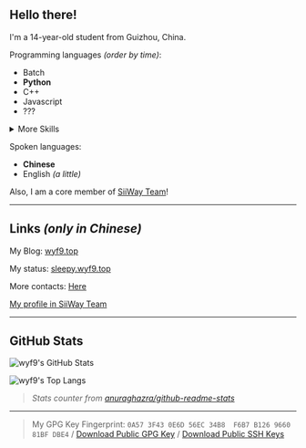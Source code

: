 ## Hello there!

I'm a 14-year-old student from Guizhou, China.

Programming languages *(order by time)*:
- Batch
- **Python**
- C++
- Javascript
- ???

<details>
  <summary>More Skills</summary>

  [![My Skills](https://skillicons.dev/icons?i=bash,cloudflare,discord,flask,git,github,linux,md,nginx,py,ubuntu,vscode,workers)](https://skillicons.dev)

</details>

Spoken languages:
- **Chinese**
- English *(a little)*

Also, I am a core member of [SiiWay Team](https://github.com/siiway)!

---

## Links *(only in Chinese)*

My Blog: [wyf9.top](https://wyf9.top)

My status: [sleepy.wyf9.top](https://sleepy.wyf9.top)

More contacts: [Here](https://wyf9.top/#/contact)

[My profile in SiiWay Team](https://siiway.top/member/wyf9.html)

---

## GitHub Stats

![wyf9's GitHub Stats](https://github-readme-stats.vercel.app/api?username=wyf9&count_private=true&show_icons=true&theme=solarized-dark&cache_seconds=14400&hide_border=true&show=reviews,discussions_started,discussions_answered,prs_merged,prs_merged_percentage)

![wyf9's Top Langs](https://github-readme-stats.vercel.app/api/top-langs/?username=wyf9&count_private=true&show_icons=true&theme=solarized-dark&cache_seconds=14400&hide_border=true)

> *Stats counter from [anuraghazra/github-readme-stats](https://github.com/anuraghazra/github-readme-stats)*

---

> My GPG Key Fingerprint: `0A57 3F43 0E6D 56EC 34B8  F6B7 B126 9660 81BF DBE4` / [Download Public GPG Key](https://github.com/wyf9.gpg) / [Download Public SSH Keys](https://github.com/wyf9.keys)
